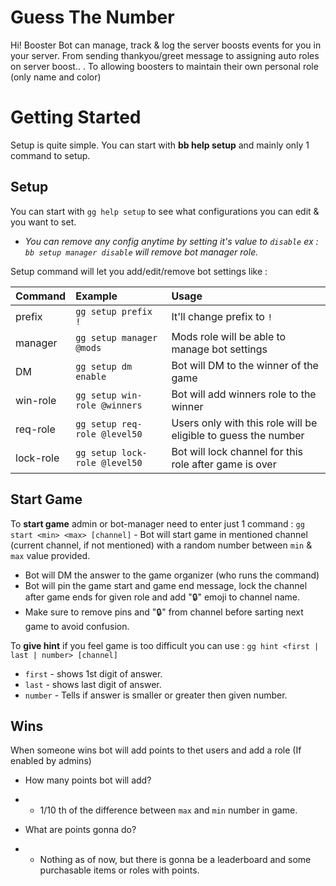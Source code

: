 # Guess The Number

Hi! Booster Bot can manage, track & log the server boosts events for you in your server.
From sending thankyou/greet message to assigning auto roles on server boost.. .
To allowing boosters to maintain their own personal role (only name and color)


# Getting Started

Setup is quite simple. You can start with **bb help setup** and mainly only 1 command to setup.

## Setup

You can start with `gg help setup` to see what configurations you can edit & you want to set.
- _You can remove any config anytime by setting it's value to  `disable`_
_ex :  `bb setup manager disable`  will remove bot manager role._

Setup command will let you add/edit/remove bot settings like :

| Command   |      Example |  Usage |
|----------|:-------------|:-------|
| prefix |  `gg setup prefix !` | It'll change prefix to `!` |
| manager|  `gg setup manager @mods` | Mods role will be able to manage bot settings |
| DM |  `gg setup dm enable` | Bot will DM to the winner of the game |
| win-role|  `gg setup win-role @winners` | Bot will add winners role to the winner |
| req-role|  `gg setup req-role @level50` | Users only with this role will be eligible to guess the number |
| lock-role|  `gg setup lock-role @level50` | Bot will lock channel for this role after game is over |

## Start Game

To **start game** admin or bot-manager need to enter just 1 command :
`gg start <min> <max> [channel]` - Bot will start game in mentioned channel (current channel, if not mentioned) with a random number between `min` & `max` value provided.
- Bot will DM the answer to the game organizer (who runs the command)
- Bot will pin the game start and game end message, lock the channel after game ends for given role and add "🔒" emoji to channel name.
- Make sure to remove pins and "🔒" from channel before sarting next game to avoid confusion.

To **give hint** if you feel game is too difficult you can use :
`gg hint <first | last | number> [channel]`
- `first` - shows 1st digit of answer.
- `last` - shows last digit of answer.
- `number` - Tells if answer is smaller or greater then given number.

## Wins

When someone wins bot will add points to thet users and add a role (If enabled by admins)
- How many points bot will add?
- - 1/10 th of the difference between `max` and `min` number in game.

- What are points gonna do?
- - Nothing as of now, but there is gonna be a leaderboard and some purchasable items or roles with points.

